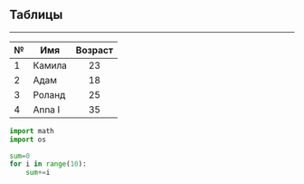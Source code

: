 ## Таблицы
---
|№|Имя|Возраст|
|-|---|:-------:|
|1|Камила|23|
|2|Адам|18|
|3|Роланд|25|
|4|Anna I|35|

```python
import math
import os

sum=0
for i in range(10):
    sum+=i